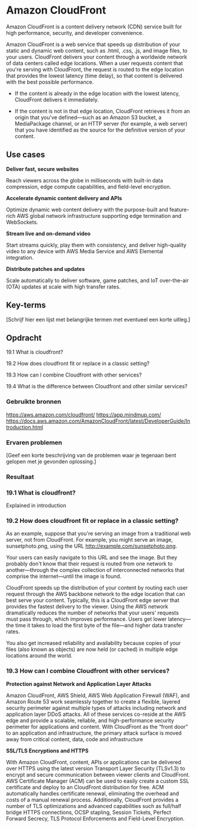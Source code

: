 # Amazon CloudFront
Amazon CloudFront is a content delivery network (CDN) service built for high performance, security, and developer convenience.

Amazon CloudFront is a web service that speeds up distribution of your static and dynamic web content, such as .html, .css, .js, and image files, to your users. CloudFront delivers your content through a worldwide network of data centers called edge locations. When a user requests content that you're serving with CloudFront, the request is routed to the edge location that provides the lowest latency (time delay), so that content is delivered with the best possible performance.

  * If the content is already in the edge location with the lowest latency, CloudFront delivers it immediately.

  * If the content is not in that edge location, CloudFront retrieves it from an origin that you've defined—such as an Amazon S3 bucket, a MediaPackage channel, or an HTTP server (for example, a web server) that you have identified as the source for the definitive version of your content.

## Use cases
**Deliver fast, secure websites**

Reach viewers across the globe in milliseconds with built-in data compression, edge compute capabilities, and field-level encryption.

**Accelerate dynamic content delivery and APIs**

Optimize dynamic web content delivery with the purpose-built and feature-rich AWS global network infrastructure supporting edge termination and WebSockets.

**Stream live and on-demand video**

Start streams quickly, play them with consistency, and deliver high-quality video to any device with AWS Media Service and AWS Elemental integration.
 
**Distribute patches and updates**

Scale automatically to deliver software, game patches, and IoT over-the-air (OTA) updates at scale with high transfer rates.

## Key-terms
[Schrijf hier een lijst met belangrijke termen met eventueel een korte uitleg.]

## Opdracht

19.1 What is cloudfront?

19.2 How does cloudfront fit or replace in a classic setting?

19.3 How can I combine Cloudfront with other services?

19.4 What is the difference between Cloudfront and other similar services?

### Gebruikte bronnen
https://aws.amazon.com/cloudfront/
https://app.mindmup.com/
https://docs.aws.amazon.com/AmazonCloudFront/latest/DeveloperGuide/Introduction.html




### Ervaren problemen
[Geef een korte beschrijving van de problemen waar je tegenaan bent gelopen met je gevonden oplossing.]

### Resultaat

### 19.1 What is cloudfront?
Explained in introduction

### 19.2 How does cloudfront fit or replace in a classic setting?

As an example, suppose that you're serving an image from a traditional web server, not from CloudFront. For example, you might serve an image, sunsetphoto.png, using the URL http://example.com/sunsetphoto.png.

Your users can easily navigate to this URL and see the image. But they probably don't know that their request is routed from one network to another—through the complex collection of interconnected networks that comprise the internet—until the image is found.

CloudFront speeds up the distribution of your content by routing each user request through the AWS backbone network to the edge location that can best serve your content. Typically, this is a CloudFront edge server that provides the fastest delivery to the viewer. Using the AWS network dramatically reduces the number of networks that your users' requests must pass through, which improves performance. Users get lower latency—the time it takes to load the first byte of the file—and higher data transfer rates.

You also get increased reliability and availability because copies of your files (also known as objects) are now held (or cached) in multiple edge locations around the world.

### 19.3 How can I combine Cloudfront with other services?

**Protection against Network and Application Layer Attacks**

Amazon CloudFront, AWS Shield, AWS Web Application Firewall (WAF), and Amazon Route 53 work seamlessly together to create a flexible, layered security perimeter against multiple types of attacks including network and application layer DDoS attacks. All of these services co-reside at the AWS edge and provide a scalable, reliable, and high-performance security perimeter for applications and content. With CloudFront as the “front door” to an application and infrastructure, the primary attack surface is moved away from critical content, data, code and infrastructure

**SSL/TLS Encryptions and HTTPS**

With Amazon CloudFront, content, APIs or applications can be delivered over HTTPS using the latest version Transport Layer Security (TLSv1.3) to encrypt and secure communication between viewer clients and CloudFront. AWS Certificate Manager (ACM) can be used to easily create a custom SSL certificate and deploy to an CloudFront distribution for free. ACM automatically handles certificate renewal, eliminating the overhead and costs of a manual renewal process. Additionally, CloudFront provides a number of TLS optimizations and advanced capabilities such as full/half bridge HTTPS connections, OCSP stapling, Session Tickets, Perfect Forward Secrecy, TLS Protocol Enforcements and Field-Level Encryption.
